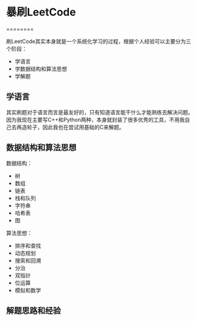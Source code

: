 # 暴刷LeetCode
========

刷LeetCode其实本身就是一个系统化学习的过程，根据个人经验可以主要分为三个阶段：

 - 学语言
 - 学数据结构和算法思想
 - 学解题

 ## 学语言

 其实刷题对于语言而言是最友好的，只有知道语言能干什么才能熟练去解决问题。因为我现在主要写C++和Python两种，本身就封装了很多优秀的工具，不用我自己去再造轮子，因此我也在尝试用基础的C来解题。

 ## 数据结构和算法思想

 数据结构：

 - 树
 - 数组
 - 链表
 - 栈和队列
 - 字符串
 - 哈希表
 - 图

 算法思想：

 - 排序和查找
 - 动态规划
 - 搜索和回溯
 - 分治
 - 双指针
 - 位运算
 - 模拟和数学

 ## 解题思路和经验

